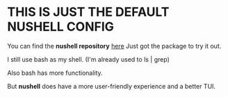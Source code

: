 # THIS IS JUST THE DEFAULT NUSHELL CONFIG

You can find the **nushell repository** [here](https://github.com/nushell/nushell)
Just got the package to try it out.

I still use bash as my shell.
(I'm already used to ls | grep)

Also bash has more functionality.

But **nushell** does have a more user-friendly experience and a better TUI.
